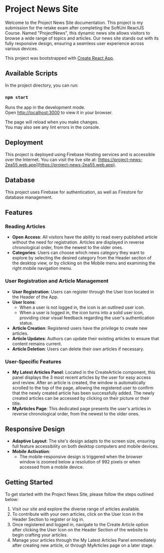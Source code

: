 # Project News Site

Welcome to the Project News Site documentation. This project is my submission for the retake exam after completing the SoftUni ReactJS Course. Named "ProjectNews", this dynamic news site allows visitors to browse a wide range of topics and articles. Our news site stands out with its fully responsive design, ensuring a seamless user experience across various devices.

This project was bootstrapped with [Create React App](https://github.com/facebook/create-react-app).

## Available Scripts

In the project directory, you can run:

### `npm start`

Runs the app in the development mode.\
Open [http://localhost:3000](http://localhost:3000) to view it in your browser.

The page will reload when you make changes.\
You may also see any lint errors in the console.

## Deployment

This project is deployed using Firebase Hosting services and is accessible over the Internet. 
You can visit the live site at: 
[https://project-news-2ea55.web.app](https://project-news-2ea55.web.app).

## Database

This project uses Firebase for authentication, as well as Firestore for database management. 


## Features

### Reading Articles
- **Open Access**: All visitors have the ability to read every published article without the need for registration. Articles are displayed in reverse chronological order, from the newest to the older ones.
- **Categories**: Users can choose which news category they want to explore by selecting the desired category from the Header section of the desktop view, or by clicking on the Mobile menu and examining the right mobile navigation menu.

### User Registration and Article Management
- **User Registration**: Users can register through the User Icon located in the Header of the App.
- **User Icons**: 
  - When a user is not logged in, the icon is an outlined user icon.
  - When a user is logged in, the icon turns into a solid user icon, providing clear visual feedback regarding the user's authentication status.
- **Article Creation**: Registered users have the privilege to create new articles.
- **Article Updates**: Authors can update their existing articles to ensure that content remains current.
- **Article Deletion**: Users can delete their own articles if necessary.

### User-Specific Features
- **My Latest Articles Panel**: Located in the CreateArticle component, this panel displays the 3 most recent articles by the user for easy access and review. After an article is created, the window is automatically scrolled to the top of the page, allowing the registered user to confirm that the newly created article has been successfully added. The newly created articles can be accessed by clicking on their picture or their title.
- **MyArticles Page**: This dedicated page presents the user's articles in reverse chronological order, from the newest to the older ones.

## Responsive Design
- **Adaptive Layout**: The site's design adapts to the screen size, ensuring full feature accessibility on both desktop computers and mobile devices.
- **Mobile Activation**:
  - The mobile-responsive design is triggered when the browser window is zoomed below a resolution of 992 pixels or when accessed from a mobile device.

## Getting Started

To get started with the Project News Site, please follow the steps outlined below:

1. Visit our site and explore the diverse range of articles available.
2. To contribute with your own articles, click on the User Icon in the Header Section to register or log in.
3. Once registered and logged in, navigate to the Create Article option after clicking the User Icon on the Header Section of the website to begin crafting your articles.
4. Manage your articles through the My Latest Articles Panel emmediately after creating new article, or through MyArticles page on a later stage.


